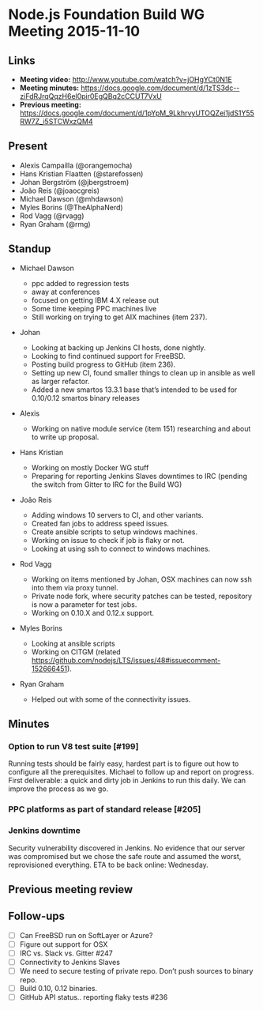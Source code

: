# Node.js Foundation Build WG Meeting 2015-11-10

## Links

* **Meeting video:** http://www.youtube.com/watch?v=jOHgYCt0N1E
* **Meeting minutes:** https://docs.google.com/document/d/1zTS3dc--ziFdRJrqQqzH6el0pir0EgQBq2cCCUT7VxU
* **Previous meeting:** https://docs.google.com/document/d/1pYpM_9LkhrvyUTOQZei1jdS1Y55RW7Z_i5STCWxzQM4

## Present

* Alexis Campailla (@orangemocha)
* Hans Kristian Flaatten (@starefossen)
* Johan Bergström (@jbergstroem)
* João Reis (@joaocgreis)
* Michael Dawson (@mhdawson)
* Myles Borins (@TheAlphaNerd)
* Rod Vagg (@rvagg)
* Ryan Graham (@rmg)

## Standup

* Michael Dawson
  * ppc added to regression tests
  * away at conferences
  * focused on getting IBM 4.X release out
  * Some time keeping PPC machines live
  * Still working on trying to get AIX machines (item 237).

* Johan
  * Looking at backing up Jenkins CI hosts, done nightly.
  * Looking to find continued support for FreeBSD.
  * Posting build progress to GitHub (item 236).
  * Setting up new CI, found smaller things to clean up in ansible as well as
    larger refactor.
  * Added a new smartos 13.3.1 base that’s intended to be used for 0.10/0.12
    smartos binary releases

* Alexis
  * Working on native module service (item 151) researching and about to write
    up proposal.

* Hans Kristian
  * Working on mostly Docker WG stuff
  * Preparing for reporting Jenkins Slaves downtimes to IRC (pending the switch
    from Gitter to IRC for the Build WG)

* João Reis
  * Adding windows 10 servers to CI, and other variants.
  * Created fan jobs to address speed issues.
  * Create ansible scripts to setup windows machines.
  * Working on issue to check if job is flaky or not.
  * Looking at using ssh to connect to windows machines.

* Rod Vagg
  * Working on items mentioned by Johan, OSX machines can now ssh into them via
    proxy tunnel.
  * Private node fork, where security patches can be tested, repository is now a
    parameter for test jobs.
  * Working on 0.10.X and 0.12.x support.

* Myles Borins
  * Looking at ansible scripts
  * Working on CITGM (related https://github.com/nodejs/LTS/issues/48#issuecomment-152666451).

* Ryan Graham
  * Helped out with some of the connectivity issues.

## Minutes

### Option to run V8 test suite [#199]

Running tests should be fairly easy, hardest part is to figure out how to
configure all the prerequisites. Michael to follow up and report on progress.
First deliverable: a quick and dirty job in Jenkins to run this daily. We can
improve the process as we go.

### PPC platforms as part of standard release [#205]

### Jenkins downtime

Security vulnerability discovered in Jenkins. No evidence that our server was
compromised but we chose the safe route and assumed the worst, reprovisioned
everything.  ETA to be back online: Wednesday.

## Previous meeting review

## Follow-ups

* [ ] Can FreeBSD run on SoftLayer or Azure?
* [ ] Figure out support for OSX
* [ ] IRC vs. Slack vs. Gitter #247
* [ ] Connectivity to Jenkins Slaves
* [ ] We need to secure testing of private repo. Don’t push sources to binary repo.
* [ ] Build 0.10, 0.12 binaries.
* [ ] GitHub API status.. reporting flaky tests #236

